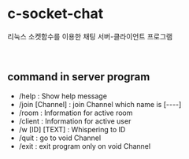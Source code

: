 # c-socket-chat

리눅스 소켓함수를 이용한 채팅 서버-클라이언트 프로그램

<br/>

## command in server program

- /help             :  Show help message
- /join [Channel]   :  join Channel which name is [----]
- /room             :  Information for active room
- /client           :  Information for active user
- /w [ID] [TEXT]    :  Whispering to ID
- /quit             :  go to void Channel
- /exit             :  exit program only on void Channel

